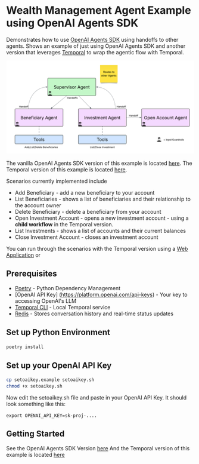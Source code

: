 # Wealth Management Agent Example using OpenAI Agents SDK
Demonstrates how to use [OpenAI Agents SDK](https://openai.github.io/openai-agents-python/) using handoffs to other agents. 
Shows an example of just using OpenAI Agents SDK and another version that leverages [Temporal](https://temporal.io) to 
wrap the agentic flow with Temporal.

![](images/architecture.png)

The vanilla OpenAI Agents SDK version of this example is located [here](src/oai_supervisor/README.md).
The Temporal version of this example is located [here](src/temporal_supervisor/README.md).

Scenarios currently implemented include
* Add Beneficiary - add a new beneficiary to your account
* List Beneficiaries - shows a list of beneficiaries and their relationship to the account owner
* Delete Beneficiary - delete a beneficiary from your account
* Open Investment Account - opens a new investment account - using a **child workflow** in the Temporal version. 
* List Investments - shows a list of accounts and their current balances
* Close Investment Account - closes an investment account

You can run through the scenarios with the Temporal version using a [Web Application](src/frontend/README.md) or

## Prerequisites

* [Poetry](https://python-poetry.org/docs/) - Python Dependency Management
* [OpenAI API Key] (https://platform.openai.com/api-keys) - Your key to accessing OpenAI's LLM
* [Temporal CLI](https://docs.temporal.io/cli#install) - Local Temporal service
* [Redis](https://redis.io/downloads/) - Stores conversation history and real-time status updates

## Set up Python Environment
```bash
poetry install
```

## Set up your OpenAI API Key
 
```bash
cp setoaikey.example setoaikey.sh
chmod +x setoaikey.sh
```

Now edit the setoaikey.sh file and paste in your OpenAI API Key.
It should look something like this:
```text
export OPENAI_API_KEY=sk-proj-....
```

## Getting Started

See the OpenAI Agents SDK Version [here](src/oai_supervisor/README.md)
And the Temporal version of this example is located [here](src/temporal_supervisor/README.md)
